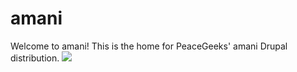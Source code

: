 amani
=====

Welcome to amani! This is the home for PeaceGeeks' amani Drupal distribution.
<a href="https://zenhub.com"><img src="https://raw.githubusercontent.com/ZenHubIO/support/master/zenhub-badge.png"></a>

